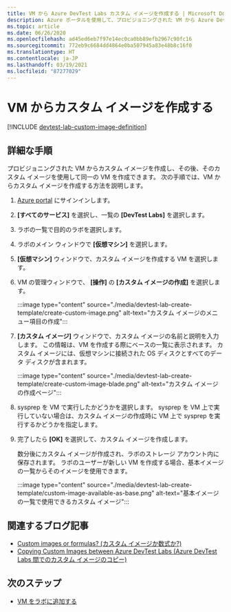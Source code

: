 ```yaml
---
title: VM から Azure DevTest Labs カスタム イメージを作成する | Microsoft Docs
description: Azure ポータルを使用して、プロビジョニングされた VM から Azure DevTest Labs にカスタム イメージを作成する方法について説明します
ms.topic: article
ms.date: 06/26/2020
ms.openlocfilehash: ad45ed6eb7f97e14ec0ca0bb89efb2967c90fc16
ms.sourcegitcommit: 772eb9c6684dd4864e0ba507945a83e48b8c16f0
ms.translationtype: HT
ms.contentlocale: ja-JP
ms.lasthandoff: 03/19/2021
ms.locfileid: "87277029"
---
```

# <a name="create-a-custom-image-from-a-vm"></a>VM からカスタム イメージを作成する

[!INCLUDE [devtest-lab-custom-image-definition](../../includes/devtest-lab-custom-image-definition.md)]

## <a name="step-by-step-instructions"></a>詳細な手順

プロビジョニングされた VM からカスタム イメージを作成し、その後、そのカスタム イメージを使用して同一の VM を作成できます。 次の手順では、VM からカスタム イメージを作成する方法を説明します。

1. [Azure portal](https://go.microsoft.com/fwlink/p/?LinkID=525040) にサインインします。

1. **[すべてのサービス]** を選択し、一覧の **[DevTest Labs]** を選択します。

1. ラボの一覧で目的のラボを選択します。  

1. ラボのメイン ウィンドウで **[仮想マシン]** を選択します。
 
1. **[仮想マシン]** ウィンドウで、カスタム イメージを作成する VM を選択します。

1. VM の管理ウィンドウで、 **[操作]** の **[カスタム イメージの作成]** を選択します。

    :::image type="content" source="./media/devtest-lab-create-template/create-custom-image.png" alt-text="カスタム イメージのメニュー項目の作成":::
1. **[カスタム イメージ]** ウィンドウで、カスタム イメージの名前と説明を入力します。 この情報は、VM を作成する際にベースの一覧に表示されます。 カスタム イメージには、仮想マシンに接続された OS ディスクとすべてのデータ ディスクが含まれます。

    :::image type="content" source="./media/devtest-lab-create-template/create-custom-image-blade.png" alt-text="カスタム イメージの作成ページ":::
1. sysprep を VM で実行したかどうかを選択します。 sysprep を VM 上で実行していない場合は、カスタム イメージの作成時に VM 上で sysprep を実行するかどうかを指定します。
1. 完了したら **[OK]** を選択して、カスタム イメージを作成します。

    数分後にカスタム イメージが作成され、ラボのストレージ アカウント内に保存されます。 ラボのユーザーが新しい VM を作成する場合、基本イメージの一覧からそのイメージを使用できます。

    :::image type="content" source="./media/devtest-lab-create-template/custom-image-available-as-base.png" alt-text="基本イメージの一覧で使用できるカスタム イメージ":::

## <a name="related-blog-posts"></a>関連するブログ記事

- [Custom images or formulas? (カスタム イメージか数式か?)](./devtest-lab-faq.md#blog-post)
- [Copying Custom Images between Azure DevTest Labs (Azure DevTest Labs 間でのカスタム イメージのコピー)](https://www.visualstudiogeeks.com/blog/DevOps/How-To-Move-CustomImages-VHD-Between-AzureDevTestLabs#copying-custom-images-between-azure-devtest-labs)

## <a name="next-steps"></a>次のステップ

- [VM をラボに追加する](devtest-lab-add-vm.md)

